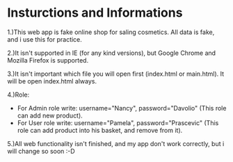 # Insturctions and Informations

1.)This web app is fake online shop for saling cosmetics.
   All data is fake, and i use this for practice.

2.)It isn't supported in IE (for any kind versions), but Google Chrome and Mozilla Firefox is supported.

3.)It isn't important which file you will open first (index.html or main.html).
   It will be open index.html always.
   
4.)Role: 
   - For Admin role write: username="Nancy", password="Davolio" (This role can add new product).
   - For User role write: username="Pamela", password="Prascevic" (This role can add product into his basket, and remove from it).

5.)All web functionality isn't finished, and my app don't work correctly, but i will change so soon :-D   
